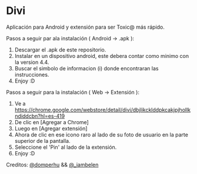 # Divi
Aplicación para Android y extensión para ser Toxic@ más rápido.

Pasos a seguir par ala instalación ( Android -> .apk ):
1. Descargar el .apk de este repositorio.
2. Instalar en un dispositivo android, este debera contar como minimo con la version 4.4.
3. Buscar el simbolo de informacion (i) donde encontraran las instrucciones.
3. Enjoy :D

Pasos a seguir para la instalación ( Web -> Extensión ):
1. Ve a https://chrome.google.com/webstore/detail/divi/dbjlikcklddpkcakjpjhollkndiddcbn?hl=es-419
2. De clic en [Agregar a Chrome]
3. Luego en [Agregar extensión]
3. Ahora de clic en ese icono raro al lado de su foto de usuario en la parte superior de la pantalla.
4. Seleccione el 'Pin' al lado de la extensión.
5. Enjoy :D

Creditos:
<a href="https://twitter.com/domperhu">@domperhu</a> && <a href="https://instagram.com/_iambelen">@_iambelen</a> 
